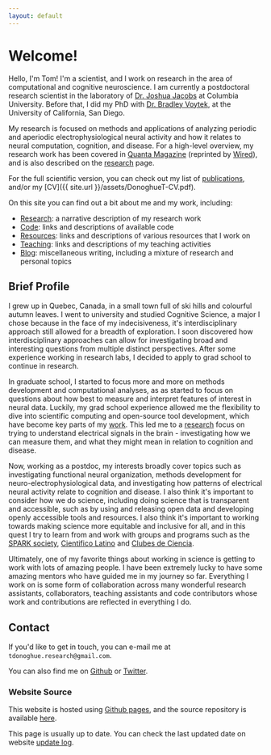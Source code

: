 ```yaml
---
layout: default
---
```


# Welcome!

Hello, I'm Tom! I'm a scientist, and I work on research in the area of computational and cognitive neuroscience.
I am currently a postdoctoral research scientist in the laboratory of
[Dr. Joshua Jacobs](http://orion.bme.columbia.edu/jacobs/) at Columbia University.
Before that, I did my PhD with
[Dr. Bradley Voytek](https://voyteklab.com/), at the University of California, San Diego.

My research is focused on methods and applications of analyzing periodic and aperiodic
electrophysiological neural activity and how it relates to neural computation, cognition, and disease.
For a high-level overview, my research work has been covered in
[Quanta Magazine](https://www.quantamagazine.org/brains-background-noise-may-hold-clues-to-persistent-mysteries-20210208/)
(reprinted by [Wired](https://www.wired.com/story/the-brains-background-noise-may-be-meaningful-after-all/)),
and is also described on the [research](research.html) page.

For the full scientific version, you can check out my list of
[publications](publications.html), and/or my
[CV]({{ site.url }}/assets/DonoghueT-CV.pdf).

On this site you can find out a bit about me and my work, including:

- [Research](research.html): a narrative description of my research work
- [Code](code.html): links and descriptions of available code
- [Resources](resources.html): links and descriptions of various resources that I work on
- [Teaching](teaching.html): links and descriptions of my teaching activities
- [Blog](blog.html): miscellaneous writing, including a mixture of research and personal topics

## Brief Profile

I grew up in Quebec, Canada, in a small town full of ski hills and colourful autumn leaves.
I went to university and studied Cognitive Science, a major I chose because in the face of my indecisiveness,
it's interdisciplinary approach still allowed for a breadth of exploration. I soon discovered how interdisciplinary
approaches can allow for investigating broad and interesting questions from multiple distinct perspectives.
After some experience working in research labs, I decided to apply to grad school to continue in research.

In graduate school, I started to focus more and more on methods development and computational analyses, as
as started to focus on questions about how best to measure and interpret features of interest in neural data.
Luckily, my grad school experience allowed me the flexibility to dive into scientific computing and open-source
tool development, which have become key parts of my [work](code.html). This led me to a [research](research.html)
focus on trying to understand electrical signals in the brain - investigating how we can measure them, and what
they might mean in relation to cognition and disease.

Now, working as a postdoc, my interests broadly cover topics such as investigating functional neural organization,
methods development for neuro-electrophysiological data, and investigating how patterns of electrical neural
activity relate to cognition and disease. I also think it's important to consider how we do science, including
doing science that is transparent and accessible, such as by using and releasing open data and
developing openly accessible tools and resources. I also think it's important to working towards making science more
equitable and inclusive for all, and in this quest I try to learn from and work with groups and programs such as the
[SPARK society](https://www.sparksociety.org/),
[Cientifico Latino](https://www.cientificolatino.com/) and
[Clubes de Ciencia](https://www.clubesdeciencia.mx/).

Ultimately, one of my favorite things about working in science is getting to work with lots of amazing people.
I have been extremely lucky to have some amazing mentors who have guided me in my journey so far.
Everything I work on is some form of collaboration across many wonderful research assistants, collaborators,
teaching assistants and code contributors whose work and contributions are reflected in everything I do.

## Contact

If you'd like to get in touch, you can e-mail me at `tdonoghue.research@gmail.com`.

You can also find me on
[Github](https://github.com/TomDonoghue) or
[Twitter](https://twitter.com/TomDonoghue).

### Website Source

This website is hosted using
[Github pages](https://pages.github.com/),
and the source repository is available
[here](https://github.com/TomDonoghue/TomDonoghue.github.io).

This page is usually up to date. You can check the last updated date on website
[update log](https://github.com/TomDonoghue/TomDonoghue.github.io/commits/main).
